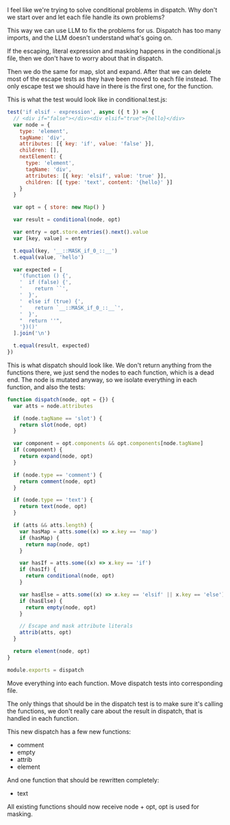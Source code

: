 I feel like we're trying to solve conditional problems in dispatch. Why don't we start over and let each file handle its own problems?

This way we can use LLM to fix the problems for us. Dispatch has too many imports, and the LLM doesn't understand what's going on.


If the escaping, literal expression and masking happens in the conditional.js file, then we don't have to worry about that in dispatch.

Then we do the same for map, slot and expand. After that we can delete most of the escape tests as they have been moved to each file instead. The only escape test we should have in there is the first one, for the function.


This is what the test would look like in conditional.test.js:

```js
test('if elsif - expression', async ({ t }) => {
  // <div if="false"></div><div elsif="true">{hello}</div>
  var node = {
    type: 'element',
    tagName: 'div',
    attributes: [{ key: 'if', value: 'false' }],
    children: [],
    nextElement: {
      type: 'element',
      tagName: 'div',
      attributes: [{ key: 'elsif', value: 'true' }],
      children: [{ type: 'text', content: '{hello}' }]
    }
  }

  var opt = { store: new Map() }

  var result = conditional(node, opt)

  var entry = opt.store.entries().next().value
  var [key, value] = entry

  t.equal(key, '__::MASK_if_0_::__')
  t.equal(value, 'hello')

  var expected = [
    '(function () {',
    '  if (false) {',
    '    return ``',
    '  }',
    '  else if (true) {',
    '    return `__::MASK_if_0_::__`',
    '  }',
    "  return ''",
    '})()'
  ].join('\n')

  t.equal(result, expected)
})
```

This is what dispatch should look like. We don't return anything from the functions there, we just send the nodes to each function, which is a dead end. The node is mutated anyway, so we isolate everything in each function, and also the tests:

```js
function dispatch(node, opt = {}) {
  var atts = node.attributes

  if (node.tagName == 'slot') {
    return slot(node, opt)
  }

  var component = opt.components && opt.components[node.tagName]
  if (component) {
    return expand(node, opt)
  }

  if (node.type == 'comment') {
    return comment(node, opt)
  }

  if (node.type == 'text') {
    return text(node, opt)
  }

  if (atts && atts.length) {
    var hasMap = atts.some((x) => x.key == 'map')
    if (hasMap) {
      return map(node, opt)
    }

    var hasIf = atts.some((x) => x.key == 'if')
    if (hasIf) {
      return conditional(node, opt)
    }

    var hasElse = atts.some((x) => x.key == 'elsif' || x.key == 'else')
    if (hasElse) {
      return empty(node, opt)
    }

    // Escape and mask attribute literals
    attrib(atts, opt)
  }

  return element(node, opt)
}

module.exports = dispatch
```

Move everything into each function. Move dispatch tests into corresponding file.

The only things that should be in the dispatch test is to make sure it's calling the functions, we don't really care about the result in dispatch, that is handled in each function.

This new dispatch has a few new functions:

- comment
- empty
- attrib
- element

And one function that should be rewritten completely:

- text

All existing functions should now receive node + opt, opt is used for masking.